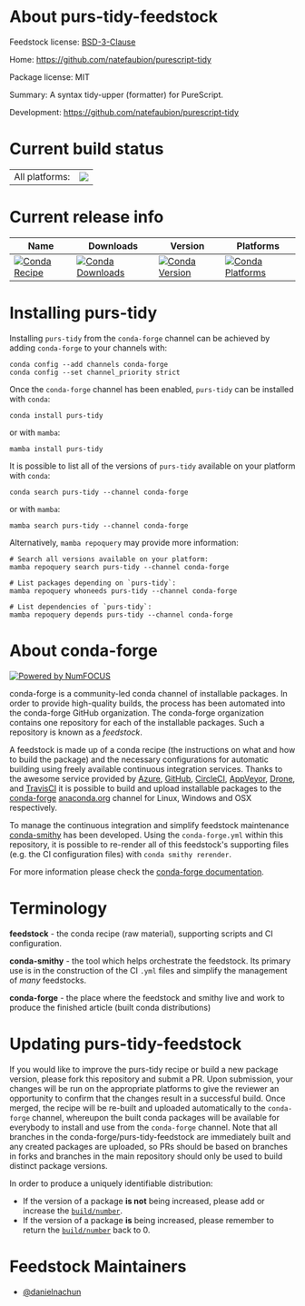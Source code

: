 About purs-tidy-feedstock
=========================

Feedstock license: [BSD-3-Clause](https://github.com/conda-forge/purs-tidy-feedstock/blob/main/LICENSE.txt)

Home: https://github.com/natefaubion/purescript-tidy

Package license: MIT

Summary: A syntax tidy-upper (formatter) for PureScript.

Development: https://github.com/natefaubion/purescript-tidy

Current build status
====================


<table><tr><td>All platforms:</td>
    <td>
      <a href="https://dev.azure.com/conda-forge/feedstock-builds/_build/latest?definitionId=25109&branchName=main">
        <img src="https://dev.azure.com/conda-forge/feedstock-builds/_apis/build/status/purs-tidy-feedstock?branchName=main">
      </a>
    </td>
  </tr>
</table>

Current release info
====================

| Name | Downloads | Version | Platforms |
| --- | --- | --- | --- |
| [![Conda Recipe](https://img.shields.io/badge/recipe-purs--tidy-green.svg)](https://anaconda.org/conda-forge/purs-tidy) | [![Conda Downloads](https://img.shields.io/conda/dn/conda-forge/purs-tidy.svg)](https://anaconda.org/conda-forge/purs-tidy) | [![Conda Version](https://img.shields.io/conda/vn/conda-forge/purs-tidy.svg)](https://anaconda.org/conda-forge/purs-tidy) | [![Conda Platforms](https://img.shields.io/conda/pn/conda-forge/purs-tidy.svg)](https://anaconda.org/conda-forge/purs-tidy) |

Installing purs-tidy
====================

Installing `purs-tidy` from the `conda-forge` channel can be achieved by adding `conda-forge` to your channels with:

```
conda config --add channels conda-forge
conda config --set channel_priority strict
```

Once the `conda-forge` channel has been enabled, `purs-tidy` can be installed with `conda`:

```
conda install purs-tidy
```

or with `mamba`:

```
mamba install purs-tidy
```

It is possible to list all of the versions of `purs-tidy` available on your platform with `conda`:

```
conda search purs-tidy --channel conda-forge
```

or with `mamba`:

```
mamba search purs-tidy --channel conda-forge
```

Alternatively, `mamba repoquery` may provide more information:

```
# Search all versions available on your platform:
mamba repoquery search purs-tidy --channel conda-forge

# List packages depending on `purs-tidy`:
mamba repoquery whoneeds purs-tidy --channel conda-forge

# List dependencies of `purs-tidy`:
mamba repoquery depends purs-tidy --channel conda-forge
```


About conda-forge
=================

[![Powered by
NumFOCUS](https://img.shields.io/badge/powered%20by-NumFOCUS-orange.svg?style=flat&colorA=E1523D&colorB=007D8A)](https://numfocus.org)

conda-forge is a community-led conda channel of installable packages.
In order to provide high-quality builds, the process has been automated into the
conda-forge GitHub organization. The conda-forge organization contains one repository
for each of the installable packages. Such a repository is known as a *feedstock*.

A feedstock is made up of a conda recipe (the instructions on what and how to build
the package) and the necessary configurations for automatic building using freely
available continuous integration services. Thanks to the awesome service provided by
[Azure](https://azure.microsoft.com/en-us/services/devops/), [GitHub](https://github.com/),
[CircleCI](https://circleci.com/), [AppVeyor](https://www.appveyor.com/),
[Drone](https://cloud.drone.io/welcome), and [TravisCI](https://travis-ci.com/)
it is possible to build and upload installable packages to the
[conda-forge](https://anaconda.org/conda-forge) [anaconda.org](https://anaconda.org/)
channel for Linux, Windows and OSX respectively.

To manage the continuous integration and simplify feedstock maintenance
[conda-smithy](https://github.com/conda-forge/conda-smithy) has been developed.
Using the ``conda-forge.yml`` within this repository, it is possible to re-render all of
this feedstock's supporting files (e.g. the CI configuration files) with ``conda smithy rerender``.

For more information please check the [conda-forge documentation](https://conda-forge.org/docs/).

Terminology
===========

**feedstock** - the conda recipe (raw material), supporting scripts and CI configuration.

**conda-smithy** - the tool which helps orchestrate the feedstock.
                   Its primary use is in the construction of the CI ``.yml`` files
                   and simplify the management of *many* feedstocks.

**conda-forge** - the place where the feedstock and smithy live and work to
                  produce the finished article (built conda distributions)


Updating purs-tidy-feedstock
============================

If you would like to improve the purs-tidy recipe or build a new
package version, please fork this repository and submit a PR. Upon submission,
your changes will be run on the appropriate platforms to give the reviewer an
opportunity to confirm that the changes result in a successful build. Once
merged, the recipe will be re-built and uploaded automatically to the
`conda-forge` channel, whereupon the built conda packages will be available for
everybody to install and use from the `conda-forge` channel.
Note that all branches in the conda-forge/purs-tidy-feedstock are
immediately built and any created packages are uploaded, so PRs should be based
on branches in forks and branches in the main repository should only be used to
build distinct package versions.

In order to produce a uniquely identifiable distribution:
 * If the version of a package **is not** being increased, please add or increase
   the [``build/number``](https://docs.conda.io/projects/conda-build/en/latest/resources/define-metadata.html#build-number-and-string).
 * If the version of a package **is** being increased, please remember to return
   the [``build/number``](https://docs.conda.io/projects/conda-build/en/latest/resources/define-metadata.html#build-number-and-string)
   back to 0.

Feedstock Maintainers
=====================

* [@danielnachun](https://github.com/danielnachun/)

